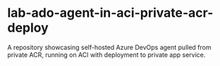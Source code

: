 # lab-ado-agent-in-aci-private-acr-deploy
A repository showcasing self-hosted Azure DevOps agent pulled from private ACR, running on ACI with deployment to private app service.
